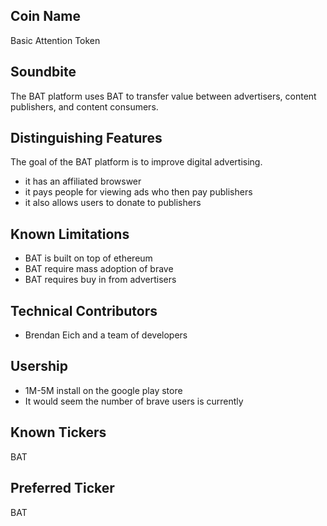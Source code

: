 ## Coin Name

Basic Attention Token

## Soundbite

The BAT platform uses BAT to transfer value between advertisers, content publishers, and content consumers.

## Distinguishing Features

The goal of the BAT platform is to improve digital advertising. 

- it has an affiliated browswer
- it pays people for viewing ads who then pay publishers
- it also allows users to donate to publishers

## Known Limitations

- BAT is built on top of ethereum
- BAT require mass adoption of brave
- BAT requires buy in from advertisers

## Technical Contributors

- Brendan Eich and a team of developers

## Usership

- 1M-5M install on the google play store 
- It would seem the number of brave users is currently 


## Known Tickers

BAT

## Preferred Ticker

BAT



